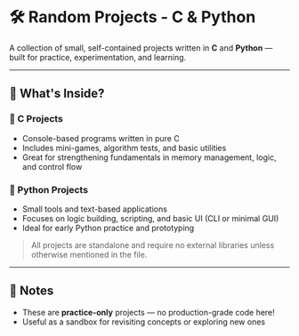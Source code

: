 # 🛠️ Random Projects - C & Python

A collection of small, self-contained projects written in **C** and **Python** — built for practice, experimentation, and learning.

---

## 🧠 What's Inside?

### 🔹 C Projects
- Console-based programs written in pure C
- Includes mini-games, algorithm tests, and basic utilities
- Great for strengthening fundamentals in memory management, logic, and control flow

### 🔹 Python Projects
- Small tools and text-based applications
- Focuses on logic building, scripting, and basic UI (CLI or minimal GUI)
- Ideal for early Python practice and prototyping

> All projects are standalone and require no external libraries unless otherwise mentioned in the file.

---

## 📌 Notes

* These are **practice-only** projects — no production-grade code here!
* Useful as a sandbox for revisiting concepts or exploring new ones
